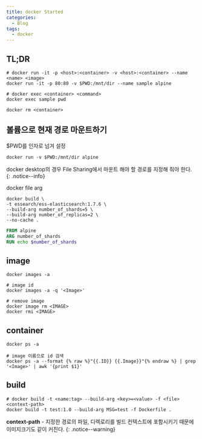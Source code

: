 ```yaml
---
title: docker Started
categories:
  - Blog
tags:
  - docker
---
```


TL;DR
---

```shell
# docker run -it -p <host>:<container> -v <host>:<container> --name <name> <image>
docker run -it -p 80:80 -v $PWD:/mnt/dir --name sample alpine

# docker exec <container> <command>
docker exec sample pwd

docker rm <container>
```


볼륨으로 현재 경로 마운트하기
---

$PWD를 인자로 넘겨 설정

```shell
docker run -v $PWD:/mnt/dir alpine
```

docker desktop의 경우 File Sharing에서 마운트 해야 할 경로를 지정해 줘야 한다.
{: .notice--info}


docker file arg

```shell
docker build \
-t essearch/ess-elasticsearch:1.7.6 \
--build-arg number_of_shards=5 \
--build-arg number_of_replicas=2 \
--no-cache .
```

```dockerfile
FROM alpine
ARG number_of_shards
RUN echo $number_of_shards
```

image
---

```shell
docker images -a

# image id
docker images -a -q '<Image>'
```

```shell
# remove image
docker image rm <IMAGE>
docker rmi <IMAGE>
```

container
---

```shell
docker ps -a

# image 이름으로 id 검색
docker ps -a --format {% raw %}"{{.ID}} {{.Image}}"{% endraw %} | grep '<Image>' | awk '{print $1}'
```

build
---

```shell
# docker build -t <name:tag> --build-arg <key>=<value> -f <file> <context-path>
docker build -t test:1.0 --build-arg MSG=test -f Dockerfile .
```

**context-path** - 지정한 경로의 파일, 디렉로리를 빌드 컨텍스트에 포함시키기 때문에 이미지크기도 같이 커진다. 
{: .notice--warning}

